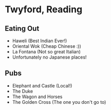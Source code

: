 # Twyford, Reading

## Eating Out
- Haweli (Best Indian Ever!)
- Oriental Wok (Cheap Chinese :))
- La Fontana (Not so great Italian)
- Unfortunately no Japanese places!

## Pubs
- Elephant and Castle (Local!)
- The Duke
- The Wagon and Horses
- The Golden Cross (The one you don't go to)
